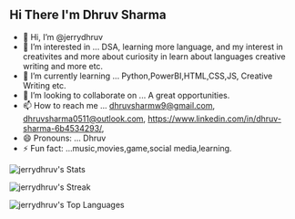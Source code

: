## Hi There I'm Dhruv Sharma

- 👋 Hi, I’m @jerrydhruv
- 👀 I’m interested in ... DSA, learning more language, and my interest in creativites and more about curiosity in learn about languages creative writing and more etc.
- 🌱 I’m currently learning ... Python,PowerBI,HTML,CSS,JS, Creative Writing etc.
- 💞️ I’m looking to collaborate on ... A great opportunities.
- 📫 How to reach me ... dhruvsharmw9@gmail.com, dhruvsharma0511@outlook.com, https://www.linkedin.com/in/dhruv-sharma-6b4534293/, 
- 😄 Pronouns: ... Dhruv
- ⚡ Fun fact: ...music,movies,game,social media,learning. 

<!---
jerrydhruv/jerrydhruv is a ✨ special ✨ repository because its `README.md` (this file) appears on your GitHub profile.
You can click the Preview link to take a look at your changes.
--->

![jerrydhruv's Stats](https://github-readme-stats.vercel.app/api?username=jerrydhruv&theme=dracula&show_icons=true&hide_border=false&count_private=true)

![jerrydhruv's Streak](https://github-readme-streak-stats.herokuapp.com/?user=jerrydhruv&theme=dracula&hide_border=false)

![jerrydhruv's Top Languages](https://github-readme-stats.vercel.app/api/top-langs/?username=jerrydhruv&theme=dracula&show_icons=true&hide_border=false&layout=compact)
